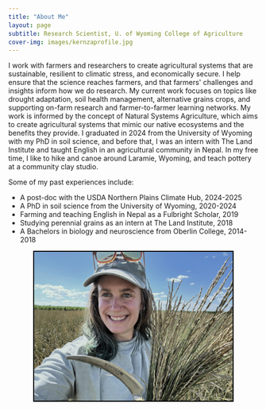 ```yaml
---
title: "About Me"
layout: page
subtitle: Research Scientist, U. of Wyoming College of Agriculture
cover-img: images/kernzaprofile.jpg
---
```


I work with farmers and researchers to create agricultural systems that are sustainable, resilient to climatic stress, and economically secure. I help ensure that the science reaches farmers, and that farmers' challenges and insights inform how we do research. My current work focuses on topics like drought adaptation, soil health management, alternative grains crops, and supporting on-farm research and farmer-to-farmer learning networks. My work is informed by the concept of Natural Systems Agriculture, which aims to create agricultural systems that mimic our native ecosystems and the benefits they provide. I graduated in 2024 from the University of Wyoming with my PhD in soil science, and before that, I was an intern with The Land Institute and taught English in an agricultural community in Nepal. In my free time, I like to hike and canoe around Laramie, Wyoming, and teach pottery at a community clay studio.  


Some of my past experiences include:  

* A post-doc with the USDA Northern Plains Climate Hub, 2024-2025
* A PhD in soil science from the University of Wyoming, 2020-2024  
* Farming and teaching English in Nepal as a Fulbright Scholar, 2019  
* Studying perennial grains as an intern at The Land Institute, 2018  
* A Bachelors in biology and neuroscience from Oberlin College, 2014-2018  

<div style="text-align: center;">
<img src="/images/profile2.jpg" width="400" style="border: 2px solid black;"/>
</div>